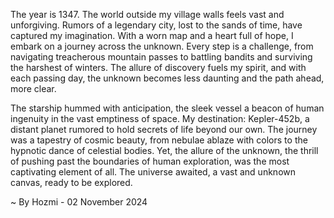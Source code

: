 
The year is 1347. The world outside my village walls feels vast and unforgiving. Rumors of a legendary city, lost to the sands of time, have captured my imagination. With a worn map and a heart full of hope, I embark on a journey across the unknown. Every step is a challenge, from navigating treacherous mountain passes to battling bandits and surviving the harshest of winters. The allure of discovery fuels my spirit, and with each passing day, the unknown becomes less daunting and the path ahead, more clear.

The starship hummed with anticipation, the sleek vessel a beacon of human ingenuity in the vast emptiness of space. My destination: Kepler-452b, a distant planet rumored to hold secrets of life beyond our own. The journey was a tapestry of cosmic beauty, from nebulae ablaze with colors to the hypnotic dance of celestial bodies. Yet, the allure of the unknown, the thrill of pushing past the boundaries of human exploration, was the most captivating element of all. The universe awaited, a vast and unknown canvas, ready to be explored. 

~ By Hozmi - 02 November 2024
